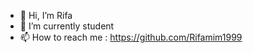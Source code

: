 - 👋 Hi, I’m Rifa
- 🌱 I’m currently student
- 📫 How to reach me : https://github.com/Rifamim1999

<!---
Rifamim1999/Rifamim1999 is a ✨ special ✨ repository because its `README.md` (this file) appears on your GitHub profile.
You can click the Preview link to take a look at your changes.
--->
